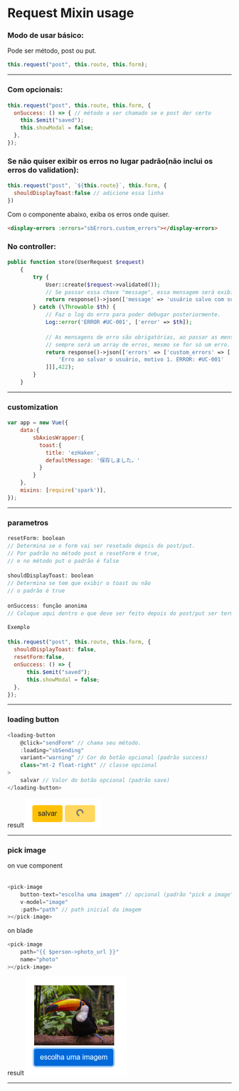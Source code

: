 # Request Mixin usage


### Modo de usar básico:

Pode ser método, post ou put.

```js
this.request("post", this.route, this.form);
```

---

### Com opcionais:

```js
this.request("post", this.route, this.form, {
  onSuccess: () => { // método a ser chamado se o post der certo
    this.$emit("saved");
    this.showModal = false;
  },
});
```

### Se não quiser exibir os erros no lugar padrão(não inclui os erros do validation):

```js
this.request("post", `${this.route}`, this.form, {
  shouldDisplayToast:false // adicione essa linha
})
```

Com o componente abaixo, exiba os erros onde quiser.

```html
<display-errors :errors="sbErrors.custom_errors"></display-errors>
```

### No controller:

```php
public function store(UserRequest $request)
    {
        try {
            User::create($request->validated());
            // Se passar essa chave "message", essa mensagem será exibida automaticamente no Vue, sa não, será exibida uma mensagem padrão
            return response()->json(['message' => 'usuário salvo com sucesso.']); // mensagem customizada (opcional)
        } catch (\Throwable $th) {
            // Faz o log do erro para poder debugar posteriormente.
            Log::error('ERROR #UC-001', ['error' => $th]); 

            // As mensagens de erro são obrigatórias, ao passar as mensagens no formato abaixo, as mesmas serão exibidas automaticamente no Vue.
            // sempre será um array de erros, mesmo se for só um erro.
            return response()->json(['errors' => ['custom_errors' => [
                'Erro ao salvar o usuário, motivo 1. ERROR: #UC-001'
            ]]],422);
        }
    }
```

---
### customization

```js
var app = new Vue({
    data:{
        sbAxiosWrapper:{
          toast:{
            title: 'ezHaken',
            defaultMessage: '保存しました。'
          }
        }
    },
    mixins: [require('spark')],
});
```

--- 

### parametros

```php
resetForm: boolean
// Determina se o form vai ser resetado depois do post/put.
// Por padrão no método post o resetForm é true,
// e no método put o padrão é false

shouldDisplayToast: boolean
// Determina se tem que exibir o toast ou não 
// o padrão é true

onSuccess: função anonima
// Coloque aqui dentro o que deve ser feito depois do post/put ser terminado com sucesso.

```

```js
Exemplo

this.request("post", this.route, this.form, {
  shouldDisplayToast: false,
  resetForm:false,
  onSuccess: () => {
      this.$emit("saved");
      this.showModal = false;
  },
});
```

---

### loading button

```js
<loading-button 
    @click="sendForm" // chama seu método.
    :loading="sbSending" 
    variant="warning" // Cor do botão opcional (padrão success)
    class="mt-2 float-right" // classe opcional
>
    salvar // Valor do botão opcional (padrão save)
</loading-button>
```

result
![alt text](img/warning-button.png)

---

### pick image 

on vue component

```js

<pick-image
    button-text="escolha uma imagem" // opcional (padrão "pick a image")
    v-model="image"
    :path="path" // path inicial da imagem
></pick-image>
```

on blade

```js
<pick-image
    path="{{ $person->photo_url }}"
    name="photo"
></pick-image>
```

result
![alt text](img/tucano.png)

---
